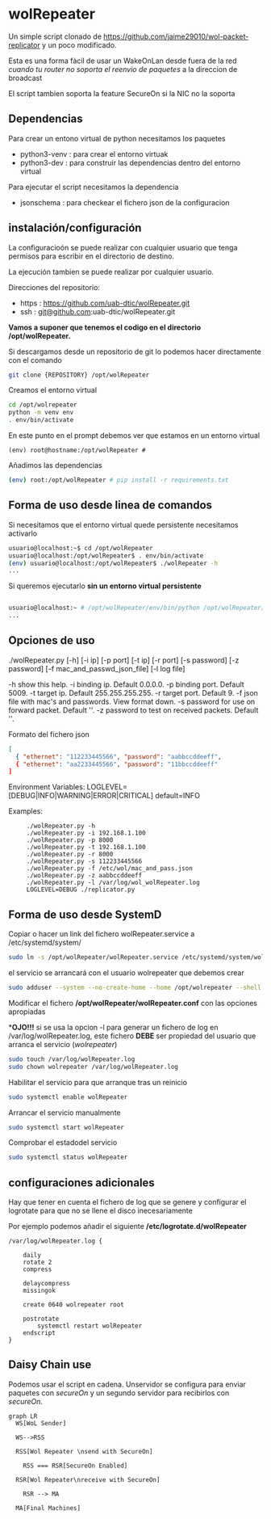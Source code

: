 # wolRepeater

Un simple script clonado de <https://github.com/jaime29010/wol-packet-replicator> y un poco modificado.

Esta es una forma fàcil de usar un WakeOnLan desde fuera de la red _cuando tu router no soporta el reenvio de paquetes_ a la direccion de broadcast

El script tambien soporta la feature SecureOn si la NIC no la soporta

## Dependencias

Para crear un entono virtual de python necesitamos los paquetes

- python3-venv  : para crear el entorno virtuak
- python3-dev   : para construir las dependencias dentro del entorno virtual
  
Para ejecutar el script necesitamos la dependencia

- jsonschema    : para checkear el fichero json de la configuracion

## instalación/configuración

La configuracioón se puede realizar con cualquier usuario que tenga permisos para escribir en el directorio de destino.

La ejecución tambien se puede realizar por cualquier usuario.

Direcciones del repositorio:

- https : https://github.com/uab-dtic/wolRepeater.git
- ssh   : git@github.com:uab-dtic/wolRepeater.git

**Vamos a suponer que tenemos el codigo en el directorio /opt/wolRepeater.**

Si descargamos desde un repositorio de git lo podemos hacer directamente con el comando

```bash
git clone {REPOSITORY} /opt/wolRepeater
```

Creamos el entorno virtual

```bash
cd /opt/wolrepeater
python -m venv env
. env/bin/activate
```

En este punto en el prompt debemos ver que estamos en un entorno virtual

```data
(env) root@hostname:/opt/wolRepeater #
```

Añadimos las dependencias

```bash
(env) root:/opt/wolRepeater # pip install -r requirements.txt
```

## Forma de uso desde linea de comandos

Si necesitamos que el entorno virtual quede persistente necesitamos activarlo

```bash
usuario@localhost:~$ cd /opt/wolRepeater
usuario@localhost:/opt/wolRepeater$ . env/bin/activate
(env) usuario@localhost:/opt/wolRepeater$ ./wolRepeater -h
...
```

Si queremos ejecutarlo **sin un entorno virtual persistente**

```bash

usuario@localhost:~ # /opt/wolRepeater/env/bin/python /opt/wolRepeater/wolReperater.py -h
...

```

## Opciones de uso

./wolRepeater.py [-h] [-i ip] [-p port] [-t ip] [-r port] [-s password] [-z password] [-f mac_and_passwd_json_file] [-l log file]

   -h show this help.
   -i binding ip. Default 0.0.0.0.
   -p binding port. Default 5009.
   -t target ip. Default 255.255.255.255.
   -r target port. Default 9.
   -f json file with mac's and passwords. View format down.
   -s password for use on forward packet. Default ''.
   -z password to test on received packets. Default ''.

Formato del fichero json

```json
[
  { "ethernet": "112233445566", "password": "aabbccddeeff",
  { "ethernet": "aa2233445566", "password": "11bbccddeeff"  
]
```

Environment Variables:
   LOGLEVEL=[DEBUG|INFO|WARNING|ERROR|CRITICAL] default=INFO

Examples:

```data
     ./wolRepeater.py -h
     ./wolRepeater.py -i 192.168.1.100
     ./wolRepeater.py -p 8000
     ./wolRepeater.py -t 192.168.1.100
     ./wolRepeater.py -r 8000
     ./wolRepeater.py -s 112233445566
     ./wolRepeater.py -f /etc/wol/mac_and_pass.json
     ./wolRepeater.py -z aabbccddeeff
     ./wolRepeater.py -l /var/log/wol_wolRepeater.log
     LOGLEVEL=DEBUG ./replicator.py
```

## Forma de uso desde SystemD

Copiar o hacer un link del fichero wolRepeater.service a /etc/systemd/system/

```bash
sudo ln -s /opt/wolRepeater/wolRepeater.service /etc/systemd/system/wolRepeater.service
```
el servicio se arrancará con el usuario wolrepeater que debemos crear

```bash
sudo adduser --system --no-create-home --home /opt/wolrepeater --shell /usr/sbin/nologin wolrepeater
```

Modificar el fichero **/opt/wolRepeater/wolRepeater.conf** con las opciones apropiadas

***OJO!!!** si se usa la opcion -l para generar un fichero de log en /var/log/wolRepeater.log, este fichero **DEBE** ser propiedad del usuario que arranca el servicio (_wolrepeater_)

```bash
sudo touch /var/log/wolRepeater.log
sudo chown wolrepeater /var/log/wolRepeater.log
```

Habilitar el servicio para que arranque tras un reinicio

```bash
sudo systemctl enable wolRepeater
```

Arrancar el servicio manualmente

```bash
sudo systemctl start wolRepeater
```

Comprobar el estadodel servicio

```bash
sudo systemctl status wolRepeater
```

## configuraciones adicionales

Hay que tener en cuenta el fichero de log que se genere y configurar el logrotate para que no se llene el disco inecesariamente

Por ejemplo podemos añadir el siguiente **/etc/logrotate.d/wolRepeater**

```data
/var/log/wolRepeater.log {

    daily
    rotate 2
    compress

    delaycompress
    missingok

    create 0640 wolrepeater root

    postrotate
        systemctl restart wolRepeater
    endscript
}
```

## Daisy Chain use

Podemos usar el script en cadena. Unservidor se configura para enviar paquetes con  _secureOn_ y un segundo servidor para recibirlos con  _secureOn_.

```mermaid
graph LR
  WS[WoL Sender]

  WS-->RSS

  RSS[Wol Repeater \nsend with SecureOn]

    RSS === RSR[SecureOn Enabled]

  RSR[Wol Repeater\nreceive with SecureOn]
    
    RSR --> MA

  MA[Final Machines]

```

